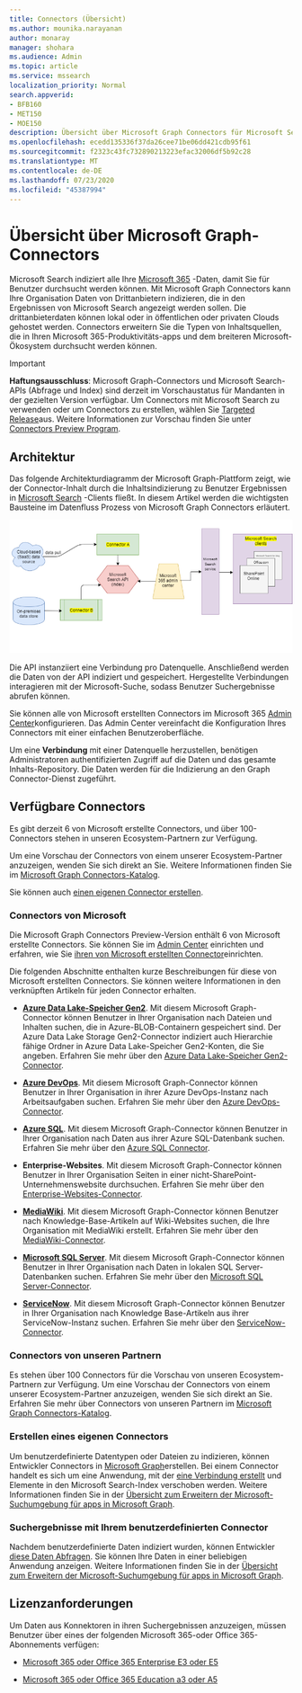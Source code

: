 ```yaml
---
title: Connectors (Übersicht)
ms.author: mounika.narayanan
author: monaray
manager: shohara
ms.audience: Admin
ms.topic: article
ms.service: mssearch
localization_priority: Normal
search.appverid:
- BFB160
- MET150
- MOE150
description: Übersicht über Microsoft Graph Connectors für Microsoft Search
ms.openlocfilehash: ecedd135336f37da26cee71be06dd421cdb95f61
ms.sourcegitcommit: f2323c43fc732890213223efac32006df5b92c28
ms.translationtype: MT
ms.contentlocale: de-DE
ms.lasthandoff: 07/23/2020
ms.locfileid: "45387994"
---
```

# <a name="overview-of-microsoft-graph-connectors"></a>Übersicht über Microsoft Graph-Connectors

Microsoft Search indiziert alle Ihre [Microsoft 365](https://www.microsoft.com/microsoft-365) -Daten, damit Sie für Benutzer durchsucht werden können. Mit Microsoft Graph Connectors kann Ihre Organisation Daten von Drittanbietern indizieren, die in den Ergebnissen von Microsoft Search angezeigt werden sollen. Die drittanbieterdaten können lokal oder in öffentlichen oder privaten Clouds gehostet werden. Connectors erweitern Sie die Typen von Inhaltsquellen, die in Ihren Microsoft 365-Produktivitäts-apps und dem breiteren Microsoft-Ökosystem durchsucht werden können.

> [!IMPORTANT]
> **Haftungsausschluss**: Microsoft Graph-Connectors und Microsoft Search-APIs (Abfrage und Index) sind derzeit im Vorschaustatus für Mandanten in der gezielten Version verfügbar. Um Connectors mit Microsoft Search zu verwenden oder um Connectors zu erstellen, wählen Sie [Targeted Release](https://docs.microsoft.com/office365/admin/manage/release-options-in-office-365?view=o365-worldwide)aus. Weitere Informationen zur Vorschau finden Sie unter [Connectors Preview Program](connectors-preview.md).

## <a name="architecture"></a>Architektur

Das folgende Architekturdiagramm der Microsoft Graph-Plattform zeigt, wie der Connector-Inhalt durch die Inhaltsindizierung zu Benutzer Ergebnissen in [Microsoft Search](https://docs.microsoft.com/microsoftsearch/overview-microsoft-search) -Clients fließt. In diesem Artikel werden die wichtigsten Bausteine im Datenfluss Prozess von Microsoft Graph Connectors erläutert.

![Diagramm: lokale und Cloud-basierte Daten werden von Konnektoren abgerufen und von der Microsoft-Such-API indiziert, und der Microsoft Search-Dienst sendet die Ergebnisse an die Benutzer.](media/highlevel-connectors_FINAL.png)

Die API instanziiert eine Verbindung pro Datenquelle. Anschließend werden die Daten von der API indiziert und gespeichert. Hergestellte Verbindungen interagieren mit der Microsoft-Suche, sodass Benutzer Suchergebnisse abrufen können.

Sie können alle von Microsoft erstellten Connectors im Microsoft 365 [Admin Center](https://admin.microsoft.com)konfigurieren. Das Admin Center vereinfacht die Konfiguration Ihres Connectors mit einer einfachen Benutzeroberfläche.

Um eine **Verbindung** mit einer Datenquelle herzustellen, benötigen Administratoren authentifizierten Zugriff auf die Daten und das gesamte Inhalts-Repository. Die Daten werden für die Indizierung an den Graph Connector-Dienst zugeführt.

## <a name="available-connectors"></a>Verfügbare Connectors

Es gibt derzeit 6 von Microsoft erstellte Connectors, und über 100-Connectors stehen in unseren Ecosystem-Partnern zur Verfügung.

Um eine Vorschau der Connectors von einem unserer Ecosystem-Partner anzuzeigen, wenden Sie sich direkt an Sie. Weitere Informationen finden Sie im [Microsoft Graph Connectors-Katalog](connectors-gallery.md).

Sie können auch [einen eigenen Connector erstellen](https://docs.microsoft.com/graph/search-concept-overview).

### <a name="connectors-by-microsoft"></a>Connectors von Microsoft

Die Microsoft Graph Connectors Preview-Version enthält 6 von Microsoft erstellte Connectors. Sie können Sie im [Admin Center](https://admin.microsoft.com) einrichten und erfahren, wie Sie [ihren von Microsoft erstellten Connector](configure-connector.md)einrichten.

Die folgenden Abschnitte enthalten kurze Beschreibungen für diese von Microsoft erstellten Connectors. Sie können weitere Informationen in den verknüpften Artikeln für jeden Connector erhalten.

- **[Azure Data Lake-Speicher Gen2](https://docs.microsoft.com/azure/storage/blobs/data-lake-storage-introduction)**. Mit diesem Microsoft Graph-Connector können Benutzer in Ihrer Organisation nach Dateien und Inhalten suchen, die in Azure-BLOB-Containern gespeichert sind. Der Azure Data Lake Storage Gen2-Connector indiziert auch Hierarchie fähige Ordner in Azure Data Lake-Speicher Gen2-Konten, die Sie angeben.
Erfahren Sie mehr über den [Azure Data Lake-Speicher Gen2-Connector](azure-data-lake-connector.md).

- **[Azure DevOps](https://azure.microsoft.com/services/devops)**. Mit diesem Microsoft Graph-Connector können Benutzer in Ihrer Organisation in ihrer Azure DevOps-Instanz nach Arbeitsaufgaben suchen.
Erfahren Sie mehr über den [Azure DevOps-Connector](azure-devops-connector.md).

- **[Azure SQL](https://azure.microsoft.com/services/sql-database)**. Mit diesem Microsoft Graph-Connector können Benutzer in Ihrer Organisation nach Daten aus ihrer Azure SQL-Datenbank suchen.
Erfahren Sie mehr über den [Azure SQL Connector](MSSQL-connector.md).

- **Enterprise-Websites**. Mit diesem Microsoft Graph-Connector können Benutzer in Ihrer Organisation Seiten in einer nicht-SharePoint-Unternehmenswebsite durchsuchen.
Erfahren Sie mehr über den [Enterprise-Websites-Connector](enterprise-web-connector.md).

- **[MediaWiki](https://www.mediawiki.org/wiki/MediaWiki)**. Mit diesem Microsoft Graph-Connector können Benutzer nach Knowledge-Base-Artikeln auf Wiki-Websites suchen, die Ihre Organisation mit MediaWiki erstellt.
Erfahren Sie mehr über den [MediaWiki-Connector](mediawiki-connector.md).

- **[Microsoft SQL Server](https://www.microsoft.com/sql-server/sql-server-2017)**. Mit diesem Microsoft Graph-Connector können Benutzer in Ihrer Organisation nach Daten in lokalen SQL Server-Datenbanken suchen.
Erfahren Sie mehr über den [Microsoft SQL Server-Connector](MSSQL-connector.md).

- **[ServiceNow](https://www.servicenow.com)**. Mit diesem Microsoft Graph-Connector können Benutzer in Ihrer Organisation nach Knowledge Base-Artikeln aus ihrer ServiceNow-Instanz suchen.
Erfahren Sie mehr über den [ServiceNow-Connector](servicenow-connector.md).

### <a name="connectors-from-our-partners"></a>Connectors von unseren Partnern

Es stehen über 100 Connectors für die Vorschau von unseren Ecosystem-Partnern zur Verfügung. Um eine Vorschau der Connectors von einem unserer Ecosystem-Partner anzuzeigen, wenden Sie sich direkt an Sie.
Erfahren Sie mehr über Connectors von unseren Partnern im [Microsoft Graph Connectors-Katalog](connectors-gallery.md).

### <a name="build-your-own-connector"></a>Erstellen eines eigenen Connectors

Um benutzerdefinierte Datentypen oder Dateien zu indizieren, können Entwickler Connectors in [Microsoft Graph](https://developer.microsoft.com/graph/)erstellen. Bei einem Connector handelt es sich um eine Anwendung, mit der [eine Verbindung erstellt](https://docs.microsoft.com/graph/search-index-manage-connections) und Elemente in den Microsoft Search-Index verschoben werden. Weitere Informationen finden Sie in der [Übersicht zum Erweitern der Microsoft-Suchumgebung für apps in Microsoft Graph](https://docs.microsoft.com/graph/search-concept-overview).

### <a name="search-results-with-your-custom-built-connector"></a>Suchergebnisse mit Ihrem benutzerdefinierten Connector

Nachdem benutzerdefinierte Daten indiziert wurden, können Entwickler [diese Daten Abfragen](https://docs.microsoft.com/graph/search-concept-custom-types). Sie können Ihre Daten in einer beliebigen Anwendung anzeigen. Weitere Informationen finden Sie in der [Übersicht zum Erweitern der Microsoft-Suchumgebung für apps in Microsoft Graph](https://docs.microsoft.com/graph/search-concept-overview).

## <a name="license-requirements"></a>Lizenzanforderungen

Um Daten aus Konnektoren in ihren Suchergebnissen anzuzeigen, müssen Benutzer über eines der folgenden Microsoft 365-oder Office 365-Abonnements verfügen:

- [Microsoft 365 oder Office 365 Enterprise E3 oder E5](https://www.microsoft.com/microsoft-365/compare-all-microsoft-365-plans)

- [Microsoft 365 oder Office 365 Education a3 oder A5](https://www.microsoft.com/microsoft-365/academic/compare-office-365-education-plans?activetab=tab:primaryr1)
